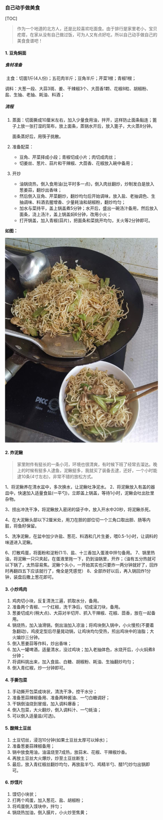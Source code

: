 ### 自己动手做美食

[TOC]

> 作为一个地道的北方人，还是比较喜欢吃面食。由于排行是家里老小，宝贝疙瘩，在家从没有自己做过饭，可为人又有点好吃，所以自己动手做自己的美食食谱吧！

#### 1. 豆角焖面

##### 食材准备

​	主食：切面1斤(4人份)；五花肉半斤；豆角半斤；芹菜1根；青椒1根；

​	调料：大葱一段、大蒜3斑、姜、干辣椒3个、大茴香1颗、花椒8粒、胡椒粉、盐、生抽、老抽、耗油、料酒；

##### 流程

1. 蒸面：切面撕成10厘米左右，加入少量食用油，拌开，这样防止面条黏连；篦子上放一张打湿的笼布，放上面条，蒸锅水开后，放入篦子，大火蒸8分钟。

   面条蒸好后，用筷子挑散。

2. 准备配菜：

   - 豆角、芹菜择成小段；青椒切成小片；肉切成肉丝；
   - 切姜丝、葱片、蒜片和干辣椒、大茴香、花椒放入碗中备用；

3. 开炒

   - 油锅烧热，倒入食用油(比平时多一点)，倒入肉丝翻炒，炒制发白是放入葱姜蒜，翻炒出香味；
   - 然后倒入豆角、芹菜翻炒，翻炒均匀后开始调味，放入盐、老抽调色、生抽调味、料酒去腥增香、少量耗油和胡椒粉，翻炒均匀；
   - 加水与菜持平，盖上锅盖煮5分钟；水开后，盛出一碗汤汁备用，然后放入面条，浇上汤汁，盖上锅盖焖6分钟，改用小火；
   - 打开锅盖，加入青椒(蒜片)，把面条和菜挑开均匀，关火等2分钟即可。

**如图：**

![pic](images/food_豆角焖面.jpeg)



#### 2. 炸泥鳅

> 家里附件有挺长的一条小河，环境也很清爽，有时候下班了经常去溜达。晚上的时候有挺多人逮鱼，泥鳅挺多，我就买了装备去逮，还好，一个小时能逮10条(4寸左右)，非常不错的放松方式。

1、将泥鳅养在清水盆中，多次换水，让泥鳅吐净泥水。
2、将泥鳅放入有盖的器皿中，快速加入适量食盐(一平勺)，立即盖上锅盖，等待1小时，泥鳅会吐出肚里杂物。

3、捞出冲洗干净，将泥鳅放入密闭的袋子中，放入开水中20秒，将泥鳅杀死。

4、在大泥鳅头部以下2厘米处，用刀在胆的部位切一个三角口取出胆、肠等内脏，将鱼籽保留。

5、洗净泥鳅，在盆中加少许盐、葱花、料酒和几片生姜，喂0.5-1小时，让调料的味道进入泥鳅。

6、打散鸡蛋，将面粉和淀粉(1:1)、盐、十三香加入蛋液中拌匀备用。
7、锅里热油，将泥鳅一只只夹起，在蛋液里拖一下，扔到油锅里，开炸；（油有五分热就可以下锅了，太热容易焦。泥鳅个头小，一开始其实也只要炸一两分钟就好了，回炸时再翻四五下应该就行了，俺全是凭感觉）
8、全部炸好以后，再入锅回炸1分钟，装盘后撒上葱花即可。

#### 3. 小炒鸡肉

1. 鸡肉切小块，反复清洗三遍，抓取水分，备用。
2. 准备两个青椒、一个红椒，洗干净后，切成滚刀块，备用。
3. 葱姜切成片(稍大点)、大蒜对半切开、抓入干辣椒、花椒、茴香，放在一起备用。
4. 锅烧热，加入油滑锅，倒出油加入凉油；将鸡块倒入锅中，小火慢煎(不要着急翻动)，鸡皮定型后尽量晃动锅，让鸡块均匀受热，煎出鸡块中的油脂；大火煸炒三分钟。
5. 倒入葱姜蒜等作料，炒出香味；
6. 加入一罐啤酒，适量清水，没过鸡块；加入老抽体色，水烧开后，小火焖煮8分钟；
7. 将调料挑出来，加入食盐、白糖、胡椒粉、耗油、生抽翻炒均匀；
8. 倒入青红椒，炒一分钟即可。

#### 4. 手撕包菜

1. 手动撕开包菜成块状，清洗干净，控干水分；
2. 准备葱蒜辣椒备用、准备两种酱油、一勺白糖调好；
3. 干锅倒油烧到冒烟，加入调料爆香；
4. 倒入包菜，大火翻炒，倒入调料汁、一勺蚝油；
5. 可以倒入适量盐(可选)。

#### 5. 酸辣土豆丝

1. 土豆切丝，浸泡10分钟(如果土豆丝太厚可以焯水)；
2. 准备葱姜蒜辣椒备用；
3. 锅中放食用油，油温烧至7成热，放蒜末、花椒、干辣椒炒香。
4. 再放土豆丝大火爆炒，炒至土豆丝断生；
5. 最后，放入青红椒丝翻炒均匀，再放盐半勺、鸡精半勺、醋1勺炒匀出锅即可。

#### 6. 炒馍片

1. 馍切小块状；
2. 打两个鸡蛋，加入葱花、盐、胡椒粉；
3. 将鸡蛋倒入馍块中，拌匀；
4. 锅烧热加油，倒入膜片，小火炒至焦黄；

